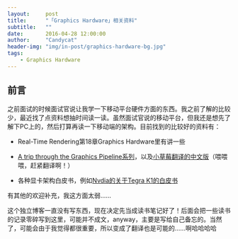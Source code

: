 ```yaml
---
layout:     post
title:      "「Graphics Hardware」相关资料"
subtitle:   ""
date:       2016-04-28 12:00:00
author:     "Candycat"
header-img: "img/in-post/graphics-hardware-bg.jpg"
tags:
    - Graphics Hardware
---
```


## 前言

之前面试的时候面试官说让我学一下移动平台硬件方面的东西。我之前了解的比较少，最近找了点资料想抽时间读一读。虽然面试官说的移动平台，但我还是想先了解下PC上的，然后打算再读一下移动端的架构。目前找到的比较好的资料有：

* Real-Time Rendering第18章Graphics Hardware里有讲一些

* [A trip through the Graphics Pipeline系列](https://fgiesen.wordpress.com/2011/07/09/a-trip-through-the-graphics-pipeline-2011-index/)，以及[小草莓翻译的中文版](http://madstrawberry.me/unreliable-translate/A-trip-through-the-Graphics-Pipeline-2011-translate(0).html)（喂喂喂，赶紧翻译啊！）

* 各种显卡架构白皮书，例如[Nvdia的关于Tegra K1的白皮书](https://www.nvidia.cn/content/PDF/tegra_white_papers/Tegra_K1_whitepaper_v1.0.pdf)

有其他的欢迎补充，我这方面太弱……

这个独立博客一直没有写东西，现在决定先当成读书笔记好了！后面会把一些读书的记录零碎写到这里，可能并不成文，anyway，主要是写给自己备忘的。当然了，可能会由于我觉得都很重要，所以变成了翻译也是可能的……啊哈哈哈哈
